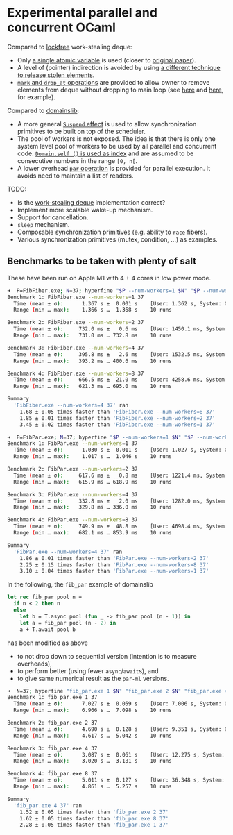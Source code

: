 # Experimental parallel and concurrent OCaml

Compared to [lockfree](https://github.com/ocaml-multicore/lockfree)
work-stealing deque:

- Only
  [a single atomic variable](https://github.com/polytypic/par-ml/blob/d64a7f5941409b3ce56a91912075ac27fdc5341f/src/main/DCYL.ml#L12)
  is used (closer to
  [original paper](https://www.semanticscholar.org/paper/Dynamic-circular-work-stealing-deque-Chase-Lev/f856a996e7aec0ea6db55e9247a00a01cb695090)).
- A level of (pointer) indirection is avoided by using
  [a different technique to release stolen elements](https://github.com/polytypic/par-ml/blob/d64a7f5941409b3ce56a91912075ac27fdc5341f/src/main/DCYL.ml#L37-L46).
- [`mark` and `drop_at` operations](https://github.com/polytypic/par-ml/blob/d64a7f5941409b3ce56a91912075ac27fdc5341f/src/main/DCYL.mli#L20-L25)
  are provided to allow owner to remove elements from deque without dropping to
  main loop (see
  [here](https://github.com/polytypic/par-ml/blob/d64a7f5941409b3ce56a91912075ac27fdc5341f/src/main/Par.ml#L156)
  and
  [here](https://github.com/polytypic/par-ml/blob/d64a7f5941409b3ce56a91912075ac27fdc5341f/src/main/Par.ml#L164),
  for example).

Compared to [domainslib](https://github.com/ocaml-multicore/domainslib):

- A more general
  [`Suspend` effect](https://github.com/polytypic/par-ml/blob/d64a7f5941409b3ce56a91912075ac27fdc5341f/src/main/Par.ml#L9)
  is used to allow synchronization primitives to be built on top of the
  scheduler.
- The pool of workers is not exposed. The idea is that there is only one system
  level pool of workers to be used by all parallel and concurrent code.
  [`Domain.self ()` is used as index](https://github.com/polytypic/par-ml/blob/d64a7f5941409b3ce56a91912075ac27fdc5341f/src/main/Par.ml#L90)
  and are assumed to be consecutive numbers in the range `[0, n[`.
- A lower overhead
  [`par` operation](https://github.com/polytypic/par-ml/blob/d64a7f5941409b3ce56a91912075ac27fdc5341f/src/main/Par.mli#L4-L6)
  is provided for parallel execution. It avoids need to maintain a list of
  readers.

TODO:

- Is the
  [work-stealing deque](https://github.com/polytypic/par-ml/blob/d64a7f5941409b3ce56a91912075ac27fdc5341f/src/main/DCYL.ml)
  implementation correct?
- Implement more scalable wake-up mechanism.
- Support for cancellation.
- `sleep` mechanism.
- Composable synchronization primitives (e.g. ability to `race` fibers).
- Various synchronization primitives (mutex, condition, ...) as examples.

## Benchmarks to be taken with plenty of salt

These have been run on Apple M1 with 4 + 4 cores in low power mode.

```sh
➜  P=FibFiber.exe; N=37; hyperfine "$P --num-workers=1 $N" "$P --num-workers=2 $N" "$P --num-workers=4 $N" "$P --num-workers=8 $N"
Benchmark 1: FibFiber.exe --num-workers=1 37
  Time (mean ± σ):      1.367 s ±  0.001 s    [User: 1.362 s, System: 0.004 s]
  Range (min … max):    1.366 s …  1.368 s    10 runs

Benchmark 2: FibFiber.exe --num-workers=2 37
  Time (mean ± σ):     732.0 ms ±   0.6 ms    [User: 1450.1 ms, System: 4.2 ms]
  Range (min … max):   731.0 ms … 732.8 ms    10 runs

Benchmark 3: FibFiber.exe --num-workers=4 37
  Time (mean ± σ):     395.8 ms ±   2.6 ms    [User: 1532.5 ms, System: 9.2 ms]
  Range (min … max):   393.2 ms … 400.6 ms    10 runs

Benchmark 4: FibFiber.exe --num-workers=8 37
  Time (mean ± σ):     666.5 ms ±  21.0 ms    [User: 4258.6 ms, System: 127.3 ms]
  Range (min … max):   621.3 ms … 695.0 ms    10 runs

Summary
  'FibFiber.exe --num-workers=4 37' ran
    1.68 ± 0.05 times faster than 'FibFiber.exe --num-workers=8 37'
    1.85 ± 0.01 times faster than 'FibFiber.exe --num-workers=2 37'
    3.45 ± 0.02 times faster than 'FibFiber.exe --num-workers=1 37'
```

```sh
➜  P=FibPar.exe; N=37; hyperfine "$P --num-workers=1 $N" "$P --num-workers=2 $N" "$P --num-workers=4 $N" "$P --num-workers=8 $N"
Benchmark 1: FibPar.exe --num-workers=1 37
  Time (mean ± σ):      1.030 s ±  0.011 s    [User: 1.027 s, System: 0.003 s]
  Range (min … max):    1.017 s …  1.046 s    10 runs

Benchmark 2: FibPar.exe --num-workers=2 37
  Time (mean ± σ):     617.6 ms ±   0.8 ms    [User: 1221.4 ms, System: 3.8 ms]
  Range (min … max):   615.9 ms … 618.9 ms    10 runs

Benchmark 3: FibPar.exe --num-workers=4 37
  Time (mean ± σ):     332.8 ms ±   2.0 ms    [User: 1282.0 ms, System: 8.3 ms]
  Range (min … max):   329.8 ms … 336.0 ms    10 runs

Benchmark 4: FibPar.exe --num-workers=8 37
  Time (mean ± σ):     749.9 ms ±  48.8 ms    [User: 4698.4 ms, System: 143.7 ms]
  Range (min … max):   682.1 ms … 853.9 ms    10 runs

Summary
  'FibPar.exe --num-workers=4 37' ran
    1.86 ± 0.01 times faster than 'FibPar.exe --num-workers=2 37'
    2.25 ± 0.15 times faster than 'FibPar.exe --num-workers=8 37'
    3.10 ± 0.04 times faster than 'FibPar.exe --num-workers=1 37'
```

In the following, the `fib_par` example of domainslib

```ocaml
let rec fib_par pool n =
  if n < 2 then n
  else
    let b = T.async pool (fun _ -> fib_par pool (n - 1)) in
    let a = fib_par pool (n - 2) in
    a + T.await pool b
```

has been modified as above

- to not drop down to sequential version (intention is to measure overheads),
- to perform better (using fewer `async`/`await`s), and
- to give same numerical result as the `par-ml` versions.

```sh
➜  N=37; hyperfine "fib_par.exe 1 $N" "fib_par.exe 2 $N" "fib_par.exe 4 $N" "fib_par.exe 8 $N"
Benchmark 1: fib_par.exe 1 37
  Time (mean ± σ):      7.027 s ±  0.059 s    [User: 7.006 s, System: 0.018 s]
  Range (min … max):    6.966 s …  7.098 s    10 runs

Benchmark 2: fib_par.exe 2 37
  Time (mean ± σ):      4.690 s ±  0.128 s    [User: 9.351 s, System: 0.016 s]
  Range (min … max):    4.617 s …  5.042 s    10 runs

Benchmark 3: fib_par.exe 4 37
  Time (mean ± σ):      3.087 s ±  0.061 s    [User: 12.275 s, System: 0.019 s]
  Range (min … max):    3.020 s …  3.181 s    10 runs

Benchmark 4: fib_par.exe 8 37
  Time (mean ± σ):      5.011 s ±  0.127 s    [User: 36.348 s, System: 0.272 s]
  Range (min … max):    4.861 s …  5.257 s    10 runs

Summary
  'fib_par.exe 4 37' ran
    1.52 ± 0.05 times faster than 'fib_par.exe 2 37'
    1.62 ± 0.05 times faster than 'fib_par.exe 8 37'
    2.28 ± 0.05 times faster than 'fib_par.exe 1 37'
```

